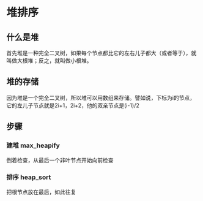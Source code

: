 # 堆排序

## 什么是堆

首先堆是一种完全二叉树，如果每个节点都比它的左右儿子都大（或者等于），就叫做大根堆；反之，就叫做小根堆。

## 堆的存储

因为堆是一个完全二叉树，所以堆可以用数组来存储。譬如说，下标为i的节点，它的左儿子节点就是2i+1，2i+2，他的双亲节点是(i-1)/2

## 步骤

### 建堆 max_heapify
倒着检查，从最后一个非叶节点开始向前检查

### 排序 heap_sort
把根节点放在最后，如此往复


